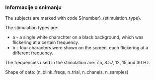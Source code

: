 ### Informacije o snimanju

The subjects are marked with code S{number}_{stimulation_type}.

The stimulation types are:
- a - a single white charachter on a black background, which was flickering at a certain frequency.
- b - four characters were shown on the screen, each flickering at a different frequency.

The frequencies used in the stimulation are: 7.5, 8.57, 12, 15 and 30 Hz.

Shape of data: (n_blink_freqs, n_trial, n_chanels, n_samples)